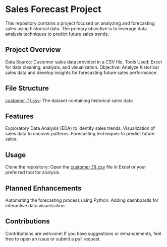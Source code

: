 # Sales Forecast Project

This repository contains a project focused on analyzing and forecasting sales using historical data. The primary objective is to leverage data analysis techniques to predict future sales trends.

## Project Overview
Data Source: Customer sales data provided in a CSV file.
Tools Used: Excel for data cleaning, analysis, and visualization.
Objective: Analyze historical sales data and develop insights for forecasting future sales performance.
## File Structure
[customer (1).csv](https://github.com/TENDAAsia/Sales-Forecasting/blob/main/customer.csv): The dataset containing historical sales data.
##  Features
Exploratory Data Analysis (EDA) to identify sales trends.
Visualization of sales data to uncover patterns.
Forecasting techniques to predict future sales.
## Usage
Clone the repository:
Open the [customer (1).csv](https://github.com/TENDAAsia/Sales-Forecasting/blob/main/customer.csv) file in Excel or your preferred tool for analysis.
## Planned Enhancements
Automating the forecasting process using Python.
Adding dashboards for interactive data visualization.
## Contributions
Contributions are welcome! If you have suggestions or enhancements, feel free to open an issue or submit a pull request.
